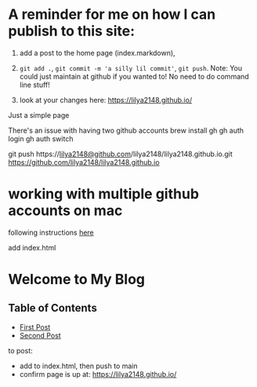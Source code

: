 # A reminder for me on how I can publish to this site:

1) add a post to the home page (index.markdown), 

2) `git add .`, `git commit -m 'a silly lil commit'`, `git push`. Note: You could just maintain at github if you wanted to! No need to do command line stuff!

3) look at your changes here: https://lilya2148.github.io/



Just a simple page


There's an issue with having two github accounts
brew install gh
gh auth login
gh auth switch

git push https://lilya2148@github.com/lilya2148/lilya2148.github.io.git
https://github.com/lilya2148/lilya2148.github.io

# working with multiple github accounts on mac
following instructions [here](https://gist.github.com/rahularity/86da20fe3858e6b311de068201d279e3)

add index.html
<!DOCTYPE html>
<html lang="en">
<head>
    <meta charset="UTF-8">
    <meta name="viewport" content="width=device-width, initial-scale=1.0">
    <title>My Minimal Blog</title>
</head>
<body>
    <h1>Welcome to My Blog</h1>
    <h2>Table of Contents</h2>
    <ul>
        <li><a href="posts/post1.html">First Post</a></li>
        <li><a href="posts/post2.html">Second Post</a></li>
    </ul>
</body>
</html>


to post: 
- add to index.html, then push to main
- confirm page is up at: https://lilya2148.github.io/



